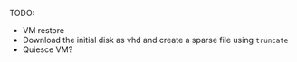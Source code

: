 TODO:

* VM restore
* Download the initial disk as vhd and create a sparse file using `truncate`
* Quiesce VM?
